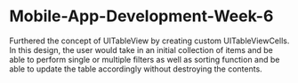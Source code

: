 # Mobile-App-Development-Week-6

Furthered the concept of UITableView by creating custom UITableViewCells. In this design, the user would take in an initial collection of items and be able to perform single or multiple filters as well as sorting function and be able to update the table accordingly without destroying the contents.
